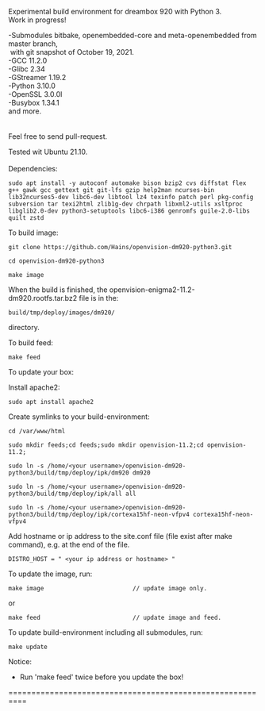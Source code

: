 Experimental build environment for dreambox 920 with Python 3.<br>
Work in progress!<br>

-Submodules bitbake, openembedded-core and meta-openembedded from master branch,<br>
&nbsp;with git snapshot of October 19, 2021.<br>
-GCC 11.2.0 <br>
-Glibc 2.34<br>
-GStreamer 1.19.2<br>
-Python 3.10.0<br>
-OpenSSL 3.0.0l<br>
-Busybox 1.34.1<br>
and more.<br>
<br>
<br>
Feel free to send pull-request.

Tested wit Ubuntu 21.10.
<br>
<br>
Dependencies:
```
sudo apt install -y autoconf automake bison bzip2 cvs diffstat flex g++ gawk gcc gettext git git-lfs gzip help2man ncurses-bin lib32ncurses5-dev libc6-dev libtool lz4 texinfo patch perl pkg-config subversion tar texi2html zlib1g-dev chrpath libxml2-utils xsltproc libglib2.0-dev python3-setuptools libc6-i386 genromfs guile-2.0-libs quilt zstd
```
To build image:
```
git clone https://github.com/Hains/openvision-dm920-python3.git

cd openvision-dm920-python3

make image
```
When the build is finished, the openvision-enigma2-11.2-dm920.rootfs.tar.bz2 file is in the:
```
build/tmp/deploy/images/dm920/
```
directory.

To build feed:
```
make feed
```

To update your box:

Install apache2:
```
sudo apt install apache2
```
Create symlinks to your build-environment:
```
cd /var/www/html

sudo mkdir feeds;cd feeds;sudo mkdir openvision-11.2;cd openvision-11.2;

sudo ln -s /home/<your username>/openvision-dm920-python3/build/tmp/deploy/ipk/dm920 dm920 

sudo ln -s /home/<your username>/openvision-dm920-python3/build/tmp/deploy/ipk/all all

sudo ln -s /home/<your username>/openvision-dm920-python3/build/tmp/deploy/ipk/cortexa15hf-neon-vfpv4 cortexa15hf-neon-vfpv4
```
Add hostname or ip address to the site.conf file (file exist after make command), e.g. at the end of the file.
```
DISTRO_HOST = " <your ip address or hostname> "
```
To update the image, run:
```
make image                         // update image only.
```
or  
```
make feed                          // update image and feed.
```

To update build-environment including all submodules, run:
```
make update
```

Notice: 
* Run 'make feed' twice before you update the box!

==========================================================

